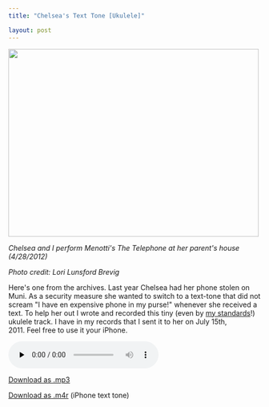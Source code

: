```yaml
---
title: "Chelsea's Text Tone [Ukulele]"

layout: post
---
```


<a href="/uploads/2012/08/531292_3691278771372_40740060_n.jpg"><img class="size-large wp-image-1145  " title="531292_3691278771372_40740060_n" src="/uploads/2012/08/531292_3691278771372_40740060_n-500x375.jpg" alt="" width="500" height="375" /></a>

*Chelsea and I perform Menotti's The Telephone at her parent's house (4/28/2012)*

*Photo credit: Lori Lunsford Brevig*

Here's one from the archives. Last year Chelsea had her phone stolen on Muni. As a security measure she wanted to switch to a text-tone that did not scream "I have en expensive phone in my purse!" whenever she received a text. To help her out I wrote and recorded this tiny (even by <a href="/blog/original-song-our-love-will-last-as-long/">my standards</a>!) ukulele track. I have in my records that I sent it to her on July 15th, 2011. Feel free to use it your iPhone.

<audio id="wp_mep_9" src="/uploads/2012/08/Chelseas-Text-Tome-C6-Harmonics.mp3" type="audio/mp3"    controls="controls" preload="none"  ></audio>

<a href="/uploads/2012/08/Chelseas-Text-Tome-C6-Harmonics.mp3">Download as .mp3</a>

<a href="/uploads/2012/08/Chelseas-Text-Tome-C6-Harmonics.m4r">Download as .m4r</a> (iPhone text tone)
